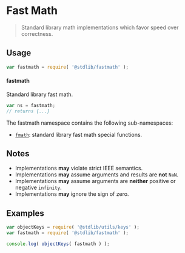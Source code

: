 <!--

@license Apache-2.0

Copyright (c) 2018 The Stdlib Authors.

Licensed under the Apache License, Version 2.0 (the "License");
you may not use this file except in compliance with the License.
You may obtain a copy of the License at

   http://www.apache.org/licenses/LICENSE-2.0

Unless required by applicable law or agreed to in writing, software
distributed under the License is distributed on an "AS IS" BASIS,
WITHOUT WARRANTIES OR CONDITIONS OF ANY KIND, either express or implied.
See the License for the specific language governing permissions and
limitations under the License.

-->

# Fast Math

> Standard library math implementations which favor speed over correctness.

<section class="usage">

## Usage

```javascript
var fastmath = require( '@stdlib/fastmath' );
```

#### fastmath

Standard library fast math.

```javascript
var ns = fastmath;
// returns {...}
```

The fastmath namespace contains the following sub-namespaces:

<!-- <toc pattern="*"> -->

<div class="namespace-toc">

-   <span class="signature">[`fmath`][@stdlib/fastmath/special]</span><span class="delimiter">: </span><span class="description">standard library fast math special functions.</span>

</div>

<!-- </toc> -->

</section>

<!-- /.usage -->

<!-- Package notes. Make sure to keep an empty line after the `section` element and another before the `/section` close. -->

<section class="notes">

## Notes

-   Implementations **may** violate strict IEEE semantics.
-   Implementations **may** assume arguments and results are **not** `NaN`.
-   Implementations **may** assume arguments are **neither** positive or negative `infinity`.
-   Implementations **may** ignore the sign of zero. 

</section>

<!-- /.notes -->

<section class="examples">

## Examples

<!-- TODO: better examples -->

<!-- eslint no-undef: "error" -->

```javascript
var objectKeys = require( '@stdlib/utils/keys' );
var fastmath = require( '@stdlib/fastmath' );

console.log( objectKeys( fastmath ) );
```

</section>

<!-- /.examples -->

<section class="links">

<!-- <toc-links> -->

[@stdlib/fastmath/special]: https://github.com/stdlib-js/stdlib/tree/develop/lib/node_modules/%40stdlib/fastmath/special

<!-- </toc-links> -->

</section>

<!-- /.links -->
